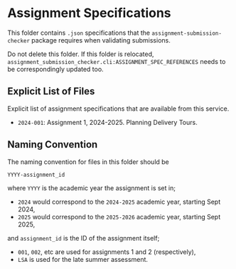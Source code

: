 # Assignment Specifications

This folder contains `.json` specifications that the `assignment-submission-checker` package requires when validating submissions.

Do not delete this folder.
If this folder is relocated, `assignment_submission_checker.cli:ASSIGNMENT_SPEC_REFERENCES` needs to be correspondingly updated too.

## Explicit List of Files

Explicit list of assignment specifications that are available from this service.

- `2024-001`: Assignment 1, 2024-2025. Planning Delivery Tours.

## Naming Convention

The naming convention for files in this folder should be

`YYYY-assignment_id`

where `YYYY` is the academic year the assignment is set in;

- `2024` would correspond to the `2024-2025` academic year, starting Sept 2024,
- `2025` would correspond to the `2025-2026` academic year, starting Sept 2025,

and `assignment_id` is the ID of the assignment itself;

- `001`, `002`, etc are used for assignments 1 and 2 (respectively),
- `LSA` is used for the late summer assessment.
